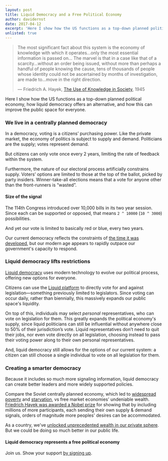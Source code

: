 ```yaml
---
layout: post
title: Liquid Democracy and a Free Political Economy
author: davidernst
date: 2017-04-12
excerpt: 'Here I show how the US functions as a top-down planned political economy, how liquid democracy offers an alternative, and how this can improve the public space for everyone.'
unlisted: true
---
```


> The most significant fact about this system is the economy of knowledge with which it operates...only the most essential information is passed on... The marvel is that in a case like that of a scarcity...without an order being issued, without more than perhaps a handful of people knowing the cause, tens of thousands of people whose identity could not be ascertained by months of investigation, are made to...move in the right direction.
>
> — Friedrich A. Hayek, [The Use of Knowledge in Society](http://www.econlib.org/library/Essays/hykKnw1.html), 1945

Here I show how the US functions as a top-down planned political economy, how liquid democracy offers an alternative, and how this can improve the public space for everyone.

### We live in a centrally planned democracy

In a democracy, voting is a citizens’ purchasing power. Like the private market, the economy of politics is subject to supply and demand. Politicians are the supply; votes represent demand.

But citizens can only vote once every 2 years, limiting the rate of feedback within the system.

Furthermore, the nature of our electoral process artificially constrains supply. Voters’ options are limited to those at the top of the ballot, picked by party insiders. Winner-take-all elections means that a vote for anyone other than the front-runners is “wasted”.

#### Size of the signal

The 114th Congress introduced over 10,000 bills in its two year session. Since each can be supported or opposed, that means `2 ^ 10000` (`10 ^ 3000`) possibilities.

And yet our vote is limited to basically red or blue, every two years.

Our current democracy reflects the constraints of [the time it was developed](/2017/02/09/why-hasnt-voting-changed/), but our modern age appears to rapidly outpace our government's capacity to respond.

### Liquid democracy lifts restrictions

[Liquid democracy](https://intro.liquid.vote) uses modern technology to evolve our political process, offering new options for everyone.

Citizens can use the [Liquid platform](https://join.liquid.vote) to directly vote for and against legislation—something previously limited to legislators. Since voting can occur daily, rather than biennially, this massively expands our public space's liquidity.

On top of this, individuals may select *personal* representatives, who can vote on legislation for them. This greatly expands the political economy's supply, since liquid politicians can still be influential without anywhere close to 50% of their jurisdiction’s vote. Liquid representatives don’t need to quit their jobs, nor even vote directly on all legislation, choosing instead to pass their voting power along to their own personal representatives.

And, liquid democracy still allows for the options of our current system: a citizen can still choose a single individual to vote on all legislation for them.

### Creating a smarter democracy

Because it includes so much more signaling information, liquid democracy can create better leaders and more widely supported policies.

Compare the Soviet centrally planned economy, which led to [widespread poverty](http://www.nytimes.com/1989/01/29/world/soviet-openness-brings-poverty-out-of-the-shadows.html) and [starvation](https://en.wikipedia.org/wiki/Russian_famine_of_1921%E2%80%9322), vs free market economies' undeniable wealth. [Friedrich Hayek was awarded a Nobel prize](https://www.nobelprize.org/nobel_prizes/economic-sciences/laureates/1974/hayek-facts.html) for showing that by including millions of more participants, each sending their own supply & demand signals, orders of magnitude more peoples' desires can be accommodated.

As a country, we've [unlocked unprecedented wealth in our private sphere](https://en.wikipedia.org/wiki/Wealth_in_the_United_States#/media/File:U.S._Household_net_worth_graphic.png). But we could be doing so much better in our public life.

#### Liquid democracy represents a free political economy

Join us. Show your support [by signing up](https://join.liquid.vote).
